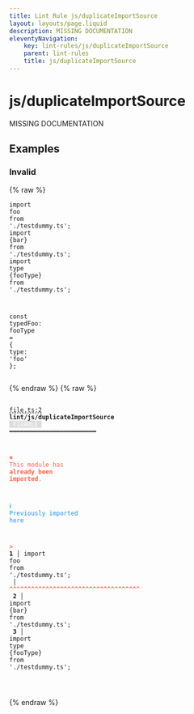```yaml
---
title: Lint Rule js/duplicateImportSource
layout: layouts/page.liquid
description: MISSING DOCUMENTATION
eleventyNavigation:
	key: lint-rules/js/duplicateImportSource
	parent: lint-rules
	title: js/duplicateImportSource
---
```


# js/duplicateImportSource

MISSING DOCUMENTATION

<!-- EVERYTHING BELOW IS AUTOGENERATED. SEE SCRIPTS FOLDER FOR UPDATE SCRIPTS hash(de1f05ed8b98d106da3d267187729da8d4597af8) -->

## Examples
### Invalid
{% raw %}<pre class="language-text"><code class="language-text"><span class="token keyword">import</span>	<span class="token variable">foo</span>	<span class="token keyword">from</span>	<span class="token string">&apos;./testdummy.ts&apos;</span><span class="token punctuation">;</span>
<span class="token keyword">import</span>	<span class="token punctuation">{</span><span class="token variable">bar</span><span class="token punctuation">}</span>	<span class="token keyword">from</span>	<span class="token string">&apos;./testdummy.ts&apos;</span><span class="token punctuation">;</span>
<span class="token keyword">import</span>	<span class="token variable">type</span>	<span class="token punctuation">{</span><span class="token variable">fooType</span><span class="token punctuation">}</span>	<span class="token keyword">from</span>	<span class="token string">&apos;./testdummy.ts&apos;</span><span class="token punctuation">;</span>

<span class="token keyword">const</span>	<span class="token variable">typedFoo</span><span class="token punctuation">:</span>	<span class="token variable">fooType</span>	<span class="token operator">=</span>	<span class="token punctuation">{</span>
	<span class="token variable">type</span><span class="token punctuation">:</span>	<span class="token string">&apos;foo&apos;</span>
<span class="token punctuation">}</span><span class="token punctuation">;</span></code></pre>{% endraw %}
{% raw %}<pre class="language-text"><code class="language-text">
 <span style="text-decoration-style: dashed; text-decoration-line: underline;">file.ts:2</span> <strong>lint/js/duplicateImportSource</strong> <span style="color: white; background-color: #ddd;"> FIXABLE </span> ━━━━━━━━━━━━━━━━━━━━━━━━

  <strong><span style="color: Tomato;">✖ </span></strong><span style="color: Tomato;">This module has </span><span style="color: Tomato;"><strong>already been imported</strong></span><span style="color: Tomato;">.</span>

  <strong><span style="color: DodgerBlue;">ℹ </span></strong><span style="color: DodgerBlue;">Previously imported here</span>

  <strong><span style="color: Tomato;">&gt;</span></strong><strong> 1</strong><strong> │ </strong><span class="token keyword">import</span>  <span class="token variable">foo</span>  <span class="token keyword">from</span>  <span class="token string">&apos;./testdummy.ts&apos;</span><span class="token punctuation">;</span>
     <strong> │ </strong><span style="color: Tomato;"><strong>^</strong></span><span style="color: Tomato;"><strong>^</strong></span><span style="color: Tomato;"><strong>^</strong></span><span style="color: Tomato;"><strong>^</strong></span><span style="color: Tomato;"><strong>^</strong></span><span style="color: Tomato;"><strong>^</strong></span><span style="color: Tomato;"><strong>^</strong></span><span style="color: Tomato;"><strong>^</strong></span><span style="color: Tomato;"><strong>^</strong></span><span style="color: Tomato;"><strong>^</strong></span><span style="color: Tomato;"><strong>^</strong></span><span style="color: Tomato;"><strong>^</strong></span><span style="color: Tomato;"><strong>^</strong></span><span style="color: Tomato;"><strong>^</strong></span><span style="color: Tomato;"><strong>^</strong></span><span style="color: Tomato;"><strong>^</strong></span><span style="color: Tomato;"><strong>^</strong></span><span style="color: Tomato;"><strong>^</strong></span><span style="color: Tomato;"><strong>^</strong></span><span style="color: Tomato;"><strong>^</strong></span><span style="color: Tomato;"><strong>^</strong></span><span style="color: Tomato;"><strong>^</strong></span><span style="color: Tomato;"><strong>^</strong></span><span style="color: Tomato;"><strong>^</strong></span><span style="color: Tomato;"><strong>^</strong></span><span style="color: Tomato;"><strong>^</strong></span><span style="color: Tomato;"><strong>^</strong></span><span style="color: Tomato;"><strong>^</strong></span><span style="color: Tomato;"><strong>^</strong></span><span style="color: Tomato;"><strong>^</strong></span><span style="color: Tomato;"><strong>^</strong></span><span style="color: Tomato;"><strong>^</strong></span><span style="color: Tomato;"><strong>^</strong></span><span style="color: Tomato;"><strong>^</strong></span><span style="color: Tomato;"><strong>^</strong></span><span style="color: Tomato;"><strong>^</strong></span>
  <strong>  2</strong><strong> │ </strong><span class="token keyword">import</span>  <span class="token punctuation">{</span><span class="token variable">bar</span><span class="token punctuation">}</span>  <span class="token keyword">from</span>  <span class="token string">&apos;./testdummy.ts&apos;</span><span class="token punctuation">;</span>
  <strong>  3</strong><strong> │ </strong><span class="token keyword">import</span>  <span class="token variable">type</span>  <span class="token punctuation">{</span><span class="token variable">fooType</span><span class="token punctuation">}</span>  <span class="token keyword">from</span>  <span class="token string">&apos;./testdummy.ts&apos;</span><span class="token punctuation">;</span>

</code></pre>{% endraw %}
